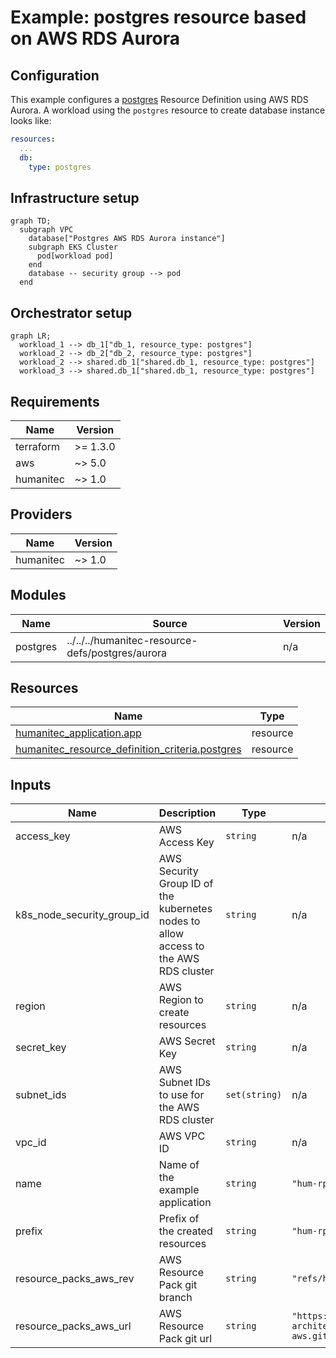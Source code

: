 # Example: postgres resource based on AWS RDS Aurora

## Configuration
This example configures a [postgres](https://developer.humanitec.com/platform-orchestrator/reference/resource-types/#postgres) Resource Definition using AWS RDS Aurora. A workload using the `postgres` resource to create database instance looks like:

```yaml
resources:
  ...
  db:
    type: postgres
```

## Infrastructure setup

```mermaid
graph TD;
  subgraph VPC
    database["Postgres AWS RDS Aurora instance"]
    subgraph EKS Cluster
      pod[workload pod]
    end
    database -- security group --> pod
  end
```

## Orchestrator setup

```mermaid
graph LR;
  workload_1 --> db_1["db_1, resource_type: postgres"]
  workload_2 --> db_2["db_2, resource_type: postgres"]
  workload_2 --> shared.db_1["shared.db_1, resource_type: postgres"]
  workload_3 --> shared.db_1["shared.db_1, resource_type: postgres"]
```

<!-- BEGIN_TF_DOCS -->
## Requirements

| Name | Version |
|------|---------|
| terraform | >= 1.3.0 |
| aws | ~> 5.0 |
| humanitec | ~> 1.0 |

## Providers

| Name | Version |
|------|---------|
| humanitec | ~> 1.0 |

## Modules

| Name | Source | Version |
|------|--------|---------|
| postgres | ../../../humanitec-resource-defs/postgres/aurora | n/a |

## Resources

| Name | Type |
|------|------|
| [humanitec_application.app](https://registry.terraform.io/providers/humanitec/humanitec/latest/docs/resources/application) | resource |
| [humanitec_resource_definition_criteria.postgres](https://registry.terraform.io/providers/humanitec/humanitec/latest/docs/resources/resource_definition_criteria) | resource |

## Inputs

| Name | Description | Type | Default | Required |
|------|-------------|------|---------|:--------:|
| access\_key | AWS Access Key | `string` | n/a | yes |
| k8s\_node\_security\_group\_id | AWS Security Group ID of the kubernetes nodes to allow access to the AWS RDS cluster | `string` | n/a | yes |
| region | AWS Region to create resources | `string` | n/a | yes |
| secret\_key | AWS Secret Key | `string` | n/a | yes |
| subnet\_ids | AWS Subnet IDs to use for the AWS RDS cluster | `set(string)` | n/a | yes |
| vpc\_id | AWS VPC ID | `string` | n/a | yes |
| name | Name of the example application | `string` | `"hum-rp-postgres-example"` | no |
| prefix | Prefix of the created resources | `string` | `"hum-rp-postgres-ex-"` | no |
| resource\_packs\_aws\_rev | AWS Resource Pack git branch | `string` | `"refs/heads/main"` | no |
| resource\_packs\_aws\_url | AWS Resource Pack git url | `string` | `"https://github.com/humanitec-architecture/resource-packs-aws.git"` | no |
<!-- END_TF_DOCS -->
